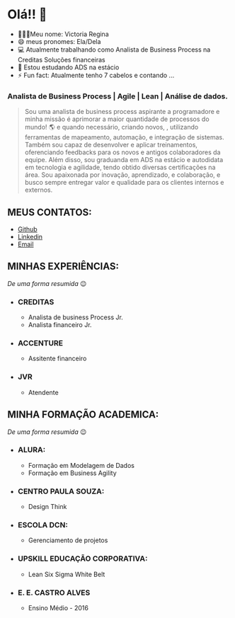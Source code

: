 # Olá!! 🙂

* 👩🏾‍💻Meu nome: Victoria Regina
* 😄 meus pronomes: Ela/Dela
* 💻 Atualmente trabalhando como Analista de Business Process na Creditas Soluções financeiras
* 📖 Estou estudando ADS na estácio
* ⚡ Fun fact: Atualmente tenho 7 cabelos e contando ...


### Analista de Business Process | Agile | Lean | Análise de dados.

>Sou uma analista de business process aspirante a programadore e minha missão é aprimorar a maior quantidade de processos do mundo! 🌎 e quando necessário, criando novos, , utilizando ferramentas de mapeamento, automação, e integração de sistemas. Também sou capaz de desenvolver e aplicar treinamentos, oferenciando feedbacks para os novos e antigos colaboradores da equipe. Além disso, sou graduanda em ADS na estácio e autodidata em tecnologia e agilidade, tendo obtido diversas certificações na área. Sou apaixonada por inovação, aprendizado, e colaboração, e busco sempre entregar valor e qualidade para os clientes internos e externos.

## MEUS CONTATOS:

* [Github](https://github.com/vickyreeh/vickyreeh)
* [Linkedin](https://www.linkedin.com/in/victoriarfsilva/)
* [Email](mailto:vickyreeh@gmail.com?subject=%5BGITHUB%5D%20Ol%C3%A1%20Vicky!%20Te%20encontrei%20no%20Github&body=Por%20favor%2C%20descreva%20aqui%20o%20motivo%20do%20contato.%0A%0ATe%20respondo%20o%20mais%20breve%20possivel%0A%F0%9F%98%89)


## MINHAS EXPERIÊNCIAS:
<i> De uma forma resumida</i> 😉

* ### CREDITAS
    * Analista de business Process Jr.
    * Analista financeiro Jr.
* ### ACCENTURE
    * Assitente financeiro
* ### JVR
    * Atendente

## MINHA FORMAÇÃO ACADEMICA:
<i> De uma forma resumida</i> 😉

* ### ALURA:
    * Formação em Modelagem de Dados
    * Formação em Business Agility
* ### CENTRO PAULA SOUZA: 
    * Design Think
* ### ESCOLA DCN: 
    * Gerenciamento de projetos 
* ### UPSKILL EDUCAÇÃO CORPORATIVA: 
    * Lean Six Sigma White Belt
* ### E. E. CASTRO ALVES
    * Ensino Médio - 2016
